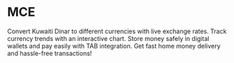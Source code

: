 # MCE
Convert Kuwaiti Dinar to different currencies with live exchange rates. Track currency trends with an interactive chart. Store money safely in digital wallets and pay easily with TAB integration. Get fast home money delivery and hassle-free transactions!
